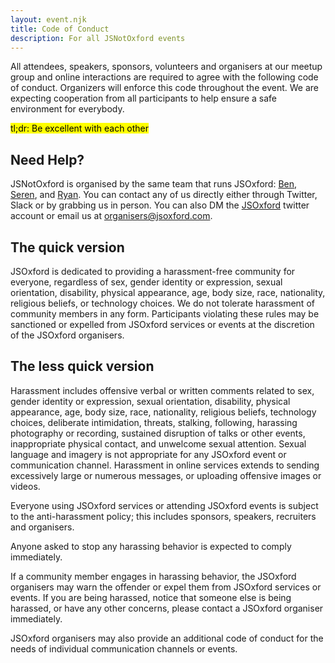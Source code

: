 ```yaml
---
layout: event.njk
title: Code of Conduct
description: For all JSNotOxford events
---
```


All attendees, speakers, sponsors, volunteers and organisers at our meetup group and online interactions are required to agree with the following code of conduct. Organizers will enforce this code throughout the event. We are expecting cooperation from all participants to help ensure a safe environment for everybody.

<mark>tl;dr: Be excellent with each other</mark>

## Need Help?

JSNotOxford is organised by the same team that runs JSOxford: <a href="https://twitter.com/benjaminbenben/">Ben</a>, <a href="https://twitter.com/ninjanails">Seren</a>, and <a href="https://twitter.com/spikeheap">Ryan</a>. You can contact any of us directly either through Twitter, Slack or by grabbing us in person. You can also DM the <a href="https://twitter.com/jsoxford">JSOxford</a> twitter account or email us at <a href="mailto:organisers@jsoxford.com">organisers@jsoxford.com</a>.

## The quick version

JSOxford is dedicated to providing a harassment-free community for everyone, regardless of sex, gender identity or expression, sexual orientation, disability, physical appearance, age, body size, race, nationality, religious beliefs, or technology choices. We do not tolerate harassment of community members in any form. Participants violating these rules may be sanctioned or expelled from JSOxford services or events at the discretion of the JSOxford organisers.

## The less quick version

Harassment includes offensive verbal or written comments related to sex, gender identity or expression, sexual orientation, disability, physical appearance, age, body size, race, nationality, religious beliefs, technology choices, deliberate intimidation, threats, stalking, following, harassing photography or recording, sustained disruption of talks or other events, inappropriate physical contact, and unwelcome sexual attention. Sexual language and imagery is not appropriate for any JSOxford event or communication channel. Harassment in online services extends to sending excessively large or numerous messages, or uploading offensive images or videos.

Everyone using JSOxford services or attending JSOxford events is subject to the anti-harassment policy; this includes sponsors, speakers, recruiters and organisers.

Anyone asked to stop any harassing behavior is expected to comply immediately.

If a community member engages in harassing behavior, the JSOxford organisers may warn the offender or expel them from JSOxford services or events. If you are being harassed, notice that someone else is being harassed, or have any other concerns, please contact a JSOxford organiser immediately.

JSOxford organisers may also provide an additional code of conduct for the needs of individual communication channels or events.